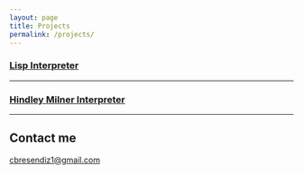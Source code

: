 ```yaml
---
layout: page
title: Projects
permalink: /projects/
---
```


### [Lisp Interpreter]() 

***

### [Hindley Milner Interpreter](https://github.com/cbresendiz1/hindley-milner)


***
   
## Contact me

[cbresendiz1@gmail.com](mailto:cbresendiz1@gmail.com)
